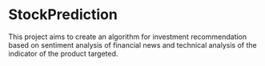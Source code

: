 # StockPrediction
This project aims to create an algorithm for investment recommendation based on sentiment analysis of financial news and technical analysis of the indicator of the product targeted.
